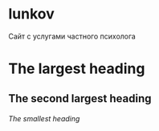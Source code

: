 # lunkov
Сайт с услугами частного психолога

# The largest heading
## The second largest heading
###### The smallest heading
